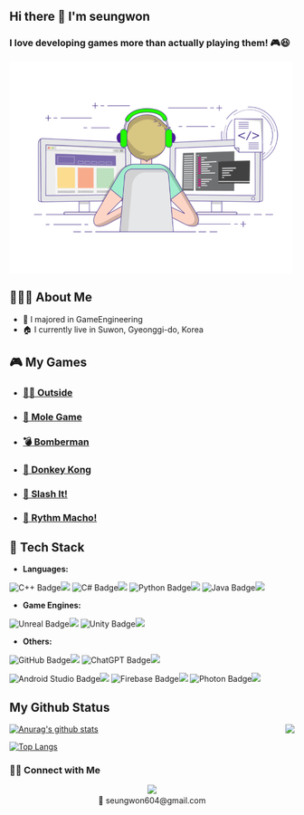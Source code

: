 <h2> Hi there 👋 I'm seungwon </h2>

<h3> I love developing games more than actually playing them! 🎮😆 </h3>

<img align="center" alt="GIF" src="https://raw.githubusercontent.com/devSouvik/devSouvik/master/gif3.gif" width="500"/>

## 👨🏻‍💻 About Me 

<!--
**SeungwWon-git/SeungWon** is a ✨ _special_ ✨ repository because its `README.md` (this file) appears on your GitHub profile.

Here are some ideas to get you started:

- 🔭 I’m currently working on ...
- 🌱 I’m currently learning ...
- 👯 I’m looking to collaborate on ...
- 🤔 I’m looking for help with ...
- 💬 Ask me about ...
- 📫 How to reach me: ...
- 😄 Pronouns: ...
- ⚡ Fun fact: ...
-->

- 🥇 I majored in GameEngineering
- 🏠 I currently live in Suwon, Gyeonggi-do, Korea


## 🎮 My Games
  * ### [**🧟‍♂️ Outside**](https://github.com/SeungWon-git/Outside/blob/main/JungSeungWon/README.md)
  * ### [**🔨 Mole Game**](https://github.com/SeungWon-git/Mole-Game/blob/main/README.md)
  * ### [**💣 Bomberman**](https://github.com/SeungWon-git/Bomberman_project/blob/main/README.md)
  * ### [**🦍 Donkey Kong**](https://github.com/SeungWon-git/Window-Programming/blob/main/README.md)
  * ### [**🔪 Slash It!**](https://github.com/SeungWon-git/Smart_Phone_Game_Programing_class/blob/main/README.md)
  * ### [**🎵 Rythm Macho!**](https://github.com/SeungWon-git/2DGP_git/blob/master/README.md)

## 💫 Tech Stack
- **Languages:**

![C++ Badge](https://img.shields.io/badge/C++_:-5294E2?style=for-the-badge&logo=cplusplus&logoColor=white)<img src="https://img.shields.io/badge/Advanced-5294E2?style=for-the-badge">
![C# Badge](https://custom-icon-badges.demolab.com/badge/C%23_:-F7DF1E?style=for-the-badge&logo=csharp&logoColor=black)<img src="https://img.shields.io/badge/Advanced-F7DF1E?style=for-the-badge">
![Python Badge](https://img.shields.io/badge/Python_:-3776AB?style=for-the-badge&logo=python&logoColor=white)<img src="https://img.shields.io/badge/Intermediate-3776AB?style=for-the-badge">
![Java Badge](https://custom-icon-badges.demolab.com/badge/Java_:-007396?style=for-the-badge&logo=java&logoColor=white)<img src="https://img.shields.io/badge/Beginner-007396?style=for-the-badge">

- **Game Engines:**
  
![Unreal Badge](https://img.shields.io/badge/Unreal_:-0E1128?style=for-the-badge&logo=unrealengine&logoColor=white)<img src="https://img.shields.io/badge/Advanced-0E1128?style=for-the-badge">
![Unity Badge](https://img.shields.io/badge/Unity_:-FFFFFF?style=for-the-badge&logo=unity&logoColor=black)<img src="https://img.shields.io/badge/Advanced-FFFFFF?style=for-the-badge">
 
- **Others:** 

![GitHub Badge](https://img.shields.io/badge/GitHub_:-%23121011.svg?style=for-the-badge&logo=github&logoColor=white)<img src="https://img.shields.io/badge/Proficient-black?style=for-the-badge">
![ChatGPT Badge](https://img.shields.io/badge/chatGPT_:-74aa9c?style=for-the-badge&logo=openai&logoColor=white)<img src="https://img.shields.io/badge/Proficient-74aa9c?style=for-the-badge">

![Android Studio Badge](https://img.shields.io/badge/Android_Studio_:-3DDC84?style=for-the-badge&logo=androidstudio&logoColor=white)<img src="https://img.shields.io/badge/Experienced-3DDC84?style=for-the-badge">
![Firebase Badge](https://img.shields.io/badge/Firebase_:-DD2C00?style=for-the-badge&logo=firebase&logoColor=white)<img src="https://img.shields.io/badge/Experienced-DD2C00?style=for-the-badge">
![Photon Badge](https://img.shields.io/badge/Photon_:-004480?style=for-the-badge&logo=photon&logoColor=white)<img src="https://img.shields.io/badge/Experienced-004480?style=for-the-badge">


## My Github Status

<img align='right' src="http://mazassumnida.wtf/api/v2/generate_badge?boj=monkeyman604">

[![Anurag's github stats](https://github-readme-stats.vercel.app/api?username=SeungWon-git&show_icons=true&theme=tokyonight)](https://github.com/anuraghazra/github-readme-stats)

[![Top Langs](https://github-readme-stats.vercel.app/api/top-langs/?username=SeungWon-git&layout=compact)](https://github.com/anuraghazra/github-readme-stats)

<h3> 🤝🏻 Connect with Me </h3>

<p align="center">
  <a href="mailto:seungwon604@gmail.com" target="_blank" rel="noopener noreferrer">
    <img src="https://img.icons8.com/plasticine/100/000000/gmail.png" width="50" />
  </a>
  <br/>
  📧 seungwon604@gmail.com
</p>



